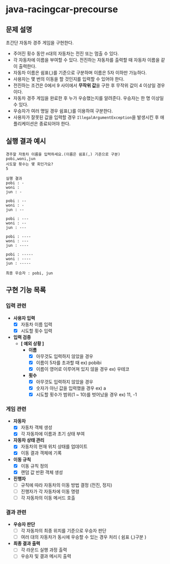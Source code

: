 # java-racingcar-precourse

## 문제 설명

초간단 자동차 경주 게임을 구현한다.

- 주어진 횟수 동안 n대의 자동차는 전진 또는 멈출 수 있다.
- 각 자동차에 이름을 부여할 수 있다. 전진하는 자동차를 출력할 때 자동차 이름을 같이 출력한다.
- 자동차 이름은 쉼표(,)를 기준으로 구분하며 이름은 5자 이하만 가능하다.
- 사용자는 몇 번의 이동을 할 것인지를 입력할 수 있어야 한다.
- 전진하는 조건은 0에서 9 사이에서 **무작위 값**을 구한 후 무작위 값이 4 이상일 경우이다.
- 자동차 경주 게임을 완료한 후 누가 우승했는지를 알려준다. 우승자는 한 명 이상일 수 있다.
- 우승자가 여러 명일 경우 쉼표(,)를 이용하여 구분한다.
- 사용자가 잘못된 값을 입력할 경우 `IllegalArgumentException`을 발생시킨 후 애플리케이션은 종료되어야 한다.

## 실행 결과 예시

```shell
경주할 자동차 이름을 입력하세요.(이름은 쉼표(,) 기준으로 구분)
pobi,woni,jun
시도할 횟수는 몇 회인가요?
5

실행 결과
pobi : -
woni : 
jun : -

pobi : --
woni : -
jun : --

pobi : ---
woni : --
jun : ---

pobi : ----
woni : ---
jun : ----

pobi : -----
woni : ----
jun : -----

최종 우승자 : pobi, jun
```

## 구현 기능 목록

### 입력 관련

- **사용자 입력**
    - [x]  자동차 이름 입력
    - [x]  시도할 횟수 입력
- **입력 검증**
    - **[ 예외 상황 ]**
        - **이름**
            - [x]  아무것도 입력하지 않았을 경우
            - [x]  이름이 5자를 초과할 때 ex) pobibi
            - [x]  이름이 영어로 이루어져 있지 않을 경우 ex) 우테코
        - **횟수**
            - [x]  아무것도 입력하지 않았을 경우
            - [x]  숫자가 아닌 값을 입력했을 경우 ex) a
            - [x]  시도할 횟수가 범위(1 ~ 10)를 벗어났을 경우 ex) 11, -1

### 게임 관련

- **자동차**
    - [x]  자동차 객체 생성
    - [x]  각 자동차에 이름과 초기 상태 부여
- **자동차 상태 관리**
    - [x]  자동차의 현재 위치 상태를 업데이트
    - [x]  이동 결과 객체에 기록
- **이동 규칙**
    - [x]  이동 규칙 정의
    - [x]  랜덤 값 반환 객체 생성
- **진행자**
    - [ ]  규칙에 따라 자동차의 이동 방법 결정 (전진, 정지)
    - [ ]  진행자가 각 자동차에 이동 명령
    - [ ]  각 자동차의 이동 메서드 호출

### 결과 관련

- **우승자 판단**
    - [ ]  각 자동차의 최종 위치를 기준으로 우승자 판단
    - [ ]  여러 대의 자동차가 동시에 우승할 수 있는 경우 처리 ( 쉼표 (,)구분 )
- **최종 결과 출력**
    - [ ]  각 라운드 실행 과정 출력
    - [ ]  우승자 및 결과 메시지 출력
